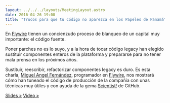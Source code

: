 ```yaml
---
layout: ../../../layouts/MeetingLayout.astro
date: 2016-04-26 19:00
title: "Trucos para que tu código no aparezca en los Papeles de Panamá"
---
```


En [Flywire](https://www.flywire.com) tienen un concienzudo proceso de blanqueo de un capital muy importante: el código fuente.

Poner parches no es lo suyo, y a la hora de tocar código legacy han elegido sustituir componentes enteros de la plataforma y prepararse para no tener mala prensa en los próximos años.

Sustituir, reescribir, refactorizar componentes legacy es duro. Es esta charla, [Miguel Angel Fernández](https://twitter.com/elmendalerenda), programador en [Flywire](https://www.flywire.com), nos mostrará cómo han tuneado el código de producción de la compañía con unas técnicas muy útiles y con ayuda de la gema [Scientist!](https://github.com/github/scientist) de GitHub.

[Slides »](https://github.com/elmendalerenda/valenciarb_panamapapers)
[Video »](https://youtu.be/PNvWKcw4b_M)
